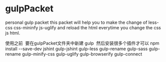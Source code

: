 # gulpPacket
personal gulp packet
this packet  will help you to make the change of less-css  css-mininfy js-uglify and  reload  the html everytime you change the css js  html.


使用之前  要在gulpPacket文件夹中新建 gulp  然后安装很多个插件才可以   npm install --save-dev jshint gulp-jshint  gulp-less  gulp-rename gulp-sass  gulp-rename  gulp-minify-css gulp-uglify gulp-browserify gulp-connect

